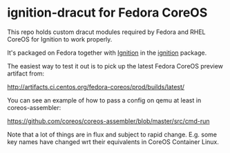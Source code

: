 # ignition-dracut for Fedora CoreOS

This repo holds custom dracut modules required by Fedora and
RHEL CoreOS for Ignition to work properly.

It's packaged on Fedora together with
[Ignition](https://github.com/coreos/ignition) in the
[ignition](https://src.fedoraproject.org/rpms/ignition)
package.

The easiest way to test it out is to pick up the latest
Fedora CoreOS preview artifact from:

http://artifacts.ci.centos.org/fedora-coreos/prod/builds/latest/

You can see an example of how to pass a config
on qemu at least in coreos-assembler:

https://github.com/coreos/coreos-assembler/blob/master/src/cmd-run

Note that a lot of things are in flux and subject to rapid
change. E.g. some key names have changed wrt their
equivalents in CoreOS Container Linux.
